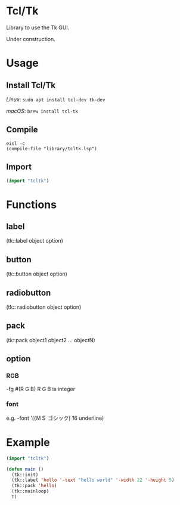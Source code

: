 # Tcl/Tk

Library to use the Tk GUI.

Under construction.

# Usage

## Install Tcl/Tk

*Linux*: `sudo apt install tcl-dev tk-dev`

*macOS*: `brew install tcl-tk`

## Compile

```
eisl -c
(compile-file "library/tcltk.lsp")
```

## Import

```lisp
(import "tcltk")
```

# Functions

## label

(tk::label object option)


## button

(tk::button object option)

## radiobutton

(tk:: radiobutton object option)

## pack

(tk::pack object1 object2 ... objectN)


## option


### RGB

-fg #(R G B)   R G B is integer 

### font

e.g.
-font '((ＭＳ ゴシック) 16 underline)


# Example

```lisp
(import "tcltk")

(defun main ()
  (tk::init)
  (tk::label 'hello '-text "hello world" '-width 22 '-height 5)
  (tk::pack 'hello)
  (tk::mainloop)
  T)
```
